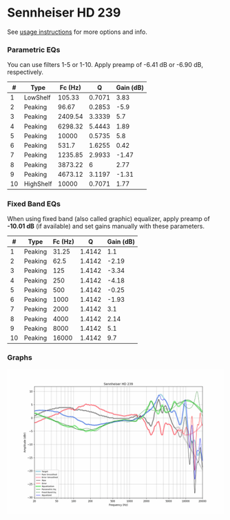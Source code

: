 # Sennheiser HD 239
See [usage instructions](https://github.com/jaakkopasanen/AutoEq#usage) for more options and info.

### Parametric EQs
You can use filters 1-5 or 1-10. Apply preamp of -6.41 dB or -6.90 dB, respectively.

|   # | Type      |   Fc (Hz) |      Q |   Gain (dB) |
|-----|-----------|-----------|--------|-------------|
|   1 | LowShelf  |    105.33 | 0.7071 |        3.83 |
|   2 | Peaking   |     96.67 | 0.2853 |       -5.9  |
|   3 | Peaking   |   2409.54 | 3.3339 |        5.7  |
|   4 | Peaking   |   6298.32 | 5.4443 |        1.89 |
|   5 | Peaking   |  10000    | 0.5735 |        5.8  |
|   6 | Peaking   |    531.7  | 1.6255 |        0.42 |
|   7 | Peaking   |   1235.85 | 2.9933 |       -1.47 |
|   8 | Peaking   |   3873.22 | 6      |        2.77 |
|   9 | Peaking   |   4673.12 | 3.1197 |       -1.31 |
|  10 | HighShelf |  10000    | 0.7071 |        1.77 |

### Fixed Band EQs
When using fixed band (also called graphic) equalizer, apply preamp of **-10.01 dB** (if available) and set gains manually with these parameters.

|   # | Type    |   Fc (Hz) |      Q |   Gain (dB) |
|-----|---------|-----------|--------|-------------|
|   1 | Peaking |     31.25 | 1.4142 |        1.1  |
|   2 | Peaking |     62.5  | 1.4142 |       -2.19 |
|   3 | Peaking |    125    | 1.4142 |       -3.34 |
|   4 | Peaking |    250    | 1.4142 |       -4.18 |
|   5 | Peaking |    500    | 1.4142 |       -0.25 |
|   6 | Peaking |   1000    | 1.4142 |       -1.93 |
|   7 | Peaking |   2000    | 1.4142 |        3.1  |
|   8 | Peaking |   4000    | 1.4142 |        2.14 |
|   9 | Peaking |   8000    | 1.4142 |        5.1  |
|  10 | Peaking |  16000    | 1.4142 |        9.7  |

### Graphs
![](./Sennheiser%20HD%20239.png)
